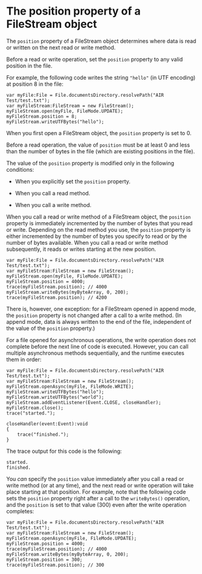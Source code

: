 # The position property of a FileStream object

The `position` property of a FileStream object determines where data is read or
written on the next read or write method.

Before a read or write operation, set the `position` property to any valid
position in the file.

For example, the following code writes the string `"hello"` (in UTF encoding) at
position 8 in the file:

    var myFile:File = File.documentsDirectory.resolvePath("AIR Test/test.txt");
    var myFileStream:FileStream = new FileStream();
    myFileStream.open(myFile, FileMode.UPDATE);
    myFileStream.position = 8;
    myFileStream.writeUTFBytes("hello");

When you first open a FileStream object, the `position` property is set to 0.

Before a read operation, the value of `position` must be at least 0 and less
than the number of bytes in the file (which are existing positions in the file).

The value of the `position` property is modified only in the following
conditions:

- When you explicitly set the `position` property.

- When you call a read method.

- When you call a write method.

When you call a read or write method of a FileStream object, the `position`
property is immediately incremented by the number of bytes that you read or
write. Depending on the read method you use, the `position` property is either
incremented by the number of bytes you specify to read or by the number of bytes
available. When you call a read or write method subsequently, it reads or writes
starting at the new position.

    var myFile:File = File.documentsDirectory.resolvePath("AIR Test/test.txt");
    var myFileStream:FileStream = new FileStream();
    myFileStream.open(myFile, FileMode.UPDATE);
    myFileStream.position = 4000;
    trace(myFileStream.position); // 4000
    myFileStream.writeBytes(myByteArray, 0, 200);
    trace(myFileStream.position); // 4200

There is, however, one exception: for a FileStream opened in append mode, the
`position` property is not changed after a call to a write method. (In append
mode, data is always written to the end of the file, independent of the value of
the `position` property.)

For a file opened for asynchronous operations, the write operation does not
complete before the next line of code is executed. However, you can call
multiple asynchronous methods sequentially, and the runtime executes them in
order:

    var myFile:File = File.documentsDirectory.resolvePath("AIR Test/test.txt");
    var myFileStream:FileStream = new FileStream();
    myFileStream.openAsync(myFile, FileMode.WRITE);
    myFileStream.writeUTFBytes("hello");
    myFileStream.writeUTFBytes("world");
    myFileStream.addEventListener(Event.CLOSE, closeHandler);
    myFileStream.close();
    trace("started.");

    closeHandler(event:Event):void
    {
    	trace("finished.");
    }

The trace output for this code is the following:

    started.
    finished.

You _can_ specify the `position` value immediately after you call a read or
write method (or at any time), and the next read or write operation will take
place starting at that position. For example, note that the following code sets
the `position` property right after a call to the `writeBytes()` operation, and
the `position` is set to that value (300) even after the write operation
completes:

    var myFile:File = File.documentsDirectory.resolvePath("AIR Test/test.txt");
    var myFileStream:FileStream = new FileStream();
    myFileStream.openAsync(myFile, FileMode.UPDATE);
    myFileStream.position = 4000;
    trace(myFileStream.position); // 4000
    myFileStream.writeBytes(myByteArray, 0, 200);
    myFileStream.position = 300;
    trace(myFileStream.position); // 300
